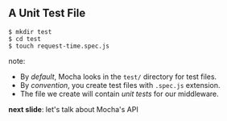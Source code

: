 ## A Unit Test File

```shell
$ mkdir test
$ cd test
$ touch request-time.spec.js
```  

note:
   
- By *default*, Mocha looks in the `test/` directory for test files.
- By *convention*, you create test files with `.spec.js` extension.
- The file we create will contain *unit tests* for our middleware. 

**next slide**: let's talk about Mocha's API
